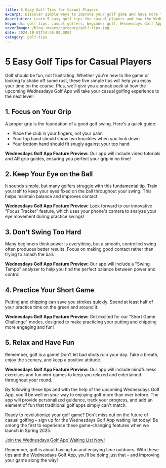 ```yaml
---
title: 5 Easy Golf Tips for Casual Players
excerpt: Discover simple ways to improve your golf game and have more fun on the course, with a sneak peek at how the Wednesdays Golf App will revolutionize your casual golfing experience.
description: Learn 5 easy golf tips for casual players and how the Wednesdays Golf App will enhance your game.
keywords: golf tips, casual golfers, beginner golf, Wednesdays Golf App, golf improvement
coverImage: /blog-images/category/golf-tips.jpg
date: 2024-10-01T14:30:00.000Z
category: golf-tips
---
```


# 5 Easy Golf Tips for Casual Players

Golf should be fun, not frustrating. Whether you're new to the game or looking to shake off some rust, these five simple tips will help you enjoy your time on the course. Plus, we'll give you a sneak peek at how the upcoming Wednesdays Golf App will take your casual golfing experience to the next level!

## 1. Focus on Your Grip

A proper grip is the foundation of a good golf swing. Here's a quick guide:

- Place the club in your fingers, not your palm
- Your top hand should show two knuckles when you look down
- Your bottom hand should fit snugly against your top hand

**Wednesdays Golf App Feature Preview:** Our app will include video tutorials and AR grip guides, ensuring you perfect your grip in no time!

## 2. Keep Your Eye on the Ball

It sounds simple, but many golfers struggle with this fundamental tip. Train yourself to keep your eyes fixed on the ball throughout your swing. This helps maintain balance and improves contact.

**Wednesdays Golf App Feature Preview:** Look forward to our innovative "Focus Tracker" feature, which uses your phone's camera to analyze your eye movement during practice swings!

## 3. Don't Swing Too Hard

Many beginners think power is everything, but a smooth, controlled swing often produces better results. Focus on making good contact rather than trying to smash the ball.

**Wednesdays Golf App Feature Preview:** Our app will include a "Swing Tempo" analyzer to help you find the perfect balance between power and control.

## 4. Practice Your Short Game

Putting and chipping can save you strokes quickly. Spend at least half of your practice time on the green and around it.

**Wednesdays Golf App Feature Preview:** Get excited for our "Short Game Challenge" modes, designed to make practicing your putting and chipping more engaging and fun!

## 5. Relax and Have Fun

Remember, golf is a game! Don't let bad shots ruin your day. Take a breath, enjoy the scenery, and keep a positive attitude.

**Wednesdays Golf App Feature Preview:** Our app will include mindfulness exercises and fun mini-games to keep you relaxed and entertained throughout your round.

By following these tips and with the help of the upcoming Wednesdays Golf App, you'll be well on your way to enjoying golf more than ever before. The app will provide personalized guidance, track your progress, and add an element of fun that traditional golf apps simply can't match.

Ready to revolutionize your golf game? Don't miss out on the future of casual golfing – sign up for the Wednesdays Golf App waiting list today! Be among the first to experience these game-changing features when we launch in Spring 2025.

[Join the Wednesdays Golf App Waiting List Now!](#subscribe)

Remember, golf is about having fun and enjoying time outdoors. With these tips and the Wednesdays Golf App, you'll be doing just that – and improving your game along the way!
